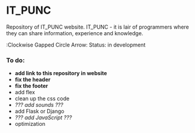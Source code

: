 # IT_PUNC
Repository of IT_PUNC website. IT_PUNC - it is lair of programmers where they can share information, experience and knowledge.


:Clockwise Gapped Circle Arrow: Status: in development

### To do:
- **add link to this repository in website**
- **fix the header**
- **fix the footer**
- add flex
- clean up the css code
- *??? add sounds ???*
- add Flask or Django
- *??? add JavaScript ???*
- optimization
